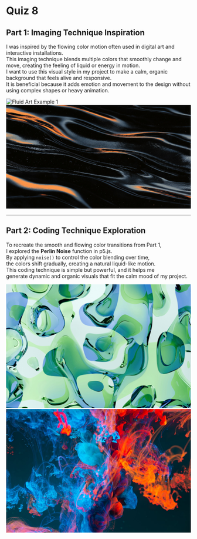 # Quiz 8

## Part 1: Imaging Technique Inspiration

I was inspired by the flowing color motion often used in digital art and interactive installations.  
This imaging technique blends multiple colors that smoothly change and move, creating the feeling of liquid or energy in motion.  
I want to use this visual style in my project to make a calm, organic background that feels alive and responsive.  
It is beneficial because it adds emotion and movement to the design without using complex shapes or heavy animation.

![Fluid Art Example 1](images/fluid-1.jpg)
![Fluid Art Example 2](images/fluid-2.jpg)

---

## Part 2: Coding Technique Exploration

To recreate the smooth and flowing color transitions from Part 1,  
I explored the **Perlin Noise** function in p5.js.  
By applying `noise()` to control the color blending over time,  
the colors shift gradually, creating a natural liquid-like motion.  
This coding technique is simple but powerful, and it helps me  
generate dynamic and organic visuals that fit the calm mood of my project.  

![p5.js Noise Example 1](images/noise-1.jpg)
![p5.js Noise Example 2](images/noise-2.jpg)
